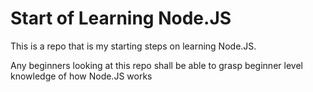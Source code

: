 # Start of Learning Node.JS

This is a repo that is my starting steps on learning Node.JS.

Any beginners looking at this repo shall be able to grasp beginner level knowledge of how Node.JS works
